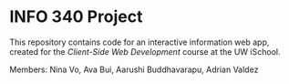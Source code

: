 # INFO 340 Project

This repository contains code for an interactive information web app, created for the _Client-Side Web Development_ course at the UW iSchool.

Members:
Nina Vo,
Ava Bui,
Aarushi Buddhavarapu,
Adrian Valdez